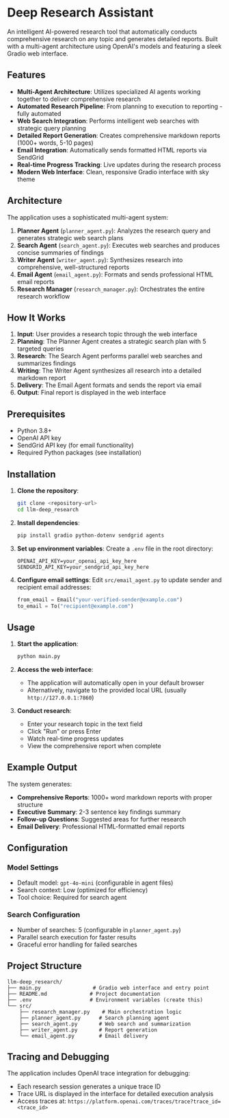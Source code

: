 # Deep Research Assistant

An intelligent AI-powered research tool that automatically conducts comprehensive research on any topic and generates detailed reports. Built with a multi-agent architecture using OpenAI's models and featuring a sleek Gradio web interface.

## Features

- **Multi-Agent Architecture**: Utilizes specialized AI agents working together to deliver comprehensive research
- **Automated Research Pipeline**: From planning to execution to reporting - fully automated
- **Web Search Integration**: Performs intelligent web searches with strategic query planning
- **Detailed Report Generation**: Creates comprehensive markdown reports (1000+ words, 5-10 pages)
- **Email Integration**: Automatically sends formatted HTML reports via SendGrid
- **Real-time Progress Tracking**: Live updates during the research process
- **Modern Web Interface**: Clean, responsive Gradio interface with sky theme

## Architecture

The application uses a sophisticated multi-agent system:

1. **Planner Agent** (`planner_agent.py`): Analyzes the research query and generates strategic web search plans
2. **Search Agent** (`search_agent.py`): Executes web searches and produces concise summaries of findings
3. **Writer Agent** (`writer_agent.py`): Synthesizes research into comprehensive, well-structured reports
4. **Email Agent** (`email_agent.py`): Formats and sends professional HTML email reports
5. **Research Manager** (`research_manager.py`): Orchestrates the entire research workflow

## How It Works

1. **Input**: User provides a research topic through the web interface
2. **Planning**: The Planner Agent creates a strategic search plan with 5 targeted queries
3. **Research**: The Search Agent performs parallel web searches and summarizes findings
4. **Writing**: The Writer Agent synthesizes all research into a detailed markdown report
5. **Delivery**: The Email Agent formats and sends the report via email
6. **Output**: Final report is displayed in the web interface

## Prerequisites

- Python 3.8+
- OpenAI API key
- SendGrid API key (for email functionality)
- Required Python packages (see installation)

## Installation

1. **Clone the repository**:
   ```bash
   git clone <repository-url>
   cd llm-deep_research
   ```

2. **Install dependencies**:
   ```bash
   pip install gradio python-dotenv sendgrid agents
   ```

3. **Set up environment variables**:
   Create a `.env` file in the root directory:
   ```env
   OPENAI_API_KEY=your_openai_api_key_here
   SENDGRID_API_KEY=your_sendgrid_api_key_here
   ```

4. **Configure email settings**:
   Edit `src/email_agent.py` to update sender and recipient email addresses:
   ```python
   from_email = Email("your-verified-sender@example.com")
   to_email = To("recipient@example.com")
   ```

## Usage

1. **Start the application**:
   ```bash
   python main.py
   ```

2. **Access the web interface**:
   - The application will automatically open in your default browser
   - Alternatively, navigate to the provided local URL (usually `http://127.0.0.1:7860`)

3. **Conduct research**:
   - Enter your research topic in the text field
   - Click "Run" or press Enter
   - Watch real-time progress updates
   - View the comprehensive report when complete

## Example Output

The system generates:
- **Comprehensive Reports**: 1000+ word markdown reports with proper structure
- **Executive Summary**: 2-3 sentence key findings summary
- **Follow-up Questions**: Suggested areas for further research
- **Email Delivery**: Professional HTML-formatted email reports

## Configuration

### Model Settings
- Default model: `gpt-4o-mini` (configurable in agent files)
- Search context: Low (optimized for efficiency)
- Tool choice: Required for search agent

### Search Configuration
- Number of searches: 5 (configurable in `planner_agent.py`)
- Parallel search execution for faster results
- Graceful error handling for failed searches

## Project Structure

```
llm-deep_research/
├── main.py                 # Gradio web interface and entry point
├── README.md              # Project documentation
├── .env                   # Environment variables (create this)
└── src/
    ├── research_manager.py    # Main orchestration logic
    ├── planner_agent.py      # Search planning agent
    ├── search_agent.py       # Web search and summarization
    ├── writer_agent.py       # Report generation
    └── email_agent.py        # Email delivery
```

## Tracing and Debugging

The application includes OpenAI trace integration for debugging:
- Each research session generates a unique trace ID
- Trace URL is displayed in the interface for detailed execution analysis
- Access traces at: `https://platform.openai.com/traces/trace?trace_id=<trace_id>`
